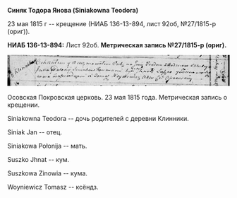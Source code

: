 **Синяк Тодора Янова (Siniakowna Teodora)**

23 мая 1815 г -- крещение (НИАБ 136-13-894, лист 92об, №27/1815-р
(ориг)).

**НИАБ 136-13-894:** Лист 92об. **Метрическая запись №27/1815-р
(ориг).**

![](./media/43cffeb2b7ec33d24622c02e3e74a1d7747aaaa3.png)

Осовская Покровская церковь. 23 мая 1815 года. Метрическая запись о
крещении.

Siniakowna Teodora -- дочь родителей с деревни Клинники.

Siniak Jan -- отец.

Siniakowa Połonija -- мать.

Suszko Jhnat -- кум.

Suszkowa Zinowia -- кума.

Woyniewicz Tomasz -- ксёндз.
